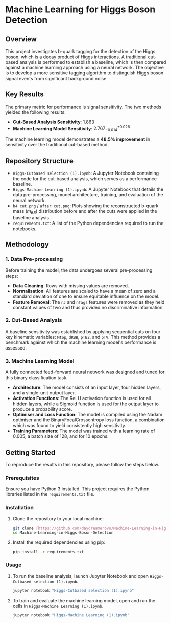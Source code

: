 # Machine Learning for Higgs Boson Detection

## Overview

This project investigates b-quark tagging for the detection of the Higgs boson, which is a decay product of Higgs interactions. A traditional cut-based analysis is performed to establish a baseline, which is then compared against a machine learning approach using a neural network. The objective is to develop a more sensitive tagging algorithm to distinguish Higgs boson signal events from significant background noise.

## Key Results

The primary metric for performance is signal sensitivity. The two methods yielded the following results:

-   **Cut-Based Analysis Sensitivity**: 1.863
-   **Machine Learning Model Sensitivity**: $2.767_{-0.014}^{+0.026}$

The machine learning model demonstrates a **48.5% improvement** in sensitivity over the traditional cut-based method.

## Repository Structure

-   `Higgs-Cutbased selection (1).ipynb`: A Jupyter Notebook containing the code for the cut-based analysis, which serves as a performance baseline.
-   `Higgs-Machine Learning (1).ipynb`: A Jupyter Notebook that details the data pre-processing, model architecture, training, and evaluation of the neural network.
-   `b4 cut.png` / `after cut.png`: Plots showing the reconstructed b-quark mass ($m_{BB}$) distribution before and after the cuts were applied in the baseline analysis.
-   `requirements.txt`: A list of the Python dependencies required to run the notebooks.

## Methodology

### 1. Data Pre-processing

Before training the model, the data undergoes several pre-processing steps:
-   **Data Cleaning**: Rows with missing values are removed.
-   **Normalisation**: All features are scaled to have a mean of zero and a standard deviation of one to ensure equitable influence on the model.
-   **Feature Removal**: The `nJ` and `nTags` features were removed as they held constant values of two and thus provided no discriminative information.

### 2. Cut-Based Analysis

A baseline sensitivity was established by applying sequential cuts on four key kinematic variables: `Mtop`, `dRBB`, `pTB2`, and `pTV`. This method provides a benchmark against which the machine learning model's performance is assessed.

### 3. Machine Learning Model

A fully connected feed-forward neural network was designed and tuned for this binary classification task.
-   **Architecture**: The model consists of an input layer, four hidden layers, and a single-unit output layer.
-   **Activation Functions**: The ReLU activation function is used for all hidden layers, while a Sigmoid function is used for the output layer to produce a probability score.
-   **Optimiser and Loss Function**: The model is compiled using the Nadam optimiser and the BinaryFocalCrossentropy loss function, a combination which was found to yield consistently high sensitivity.
-   **Training Parameters**: The model was trained with a learning rate of 0.005, a batch size of 128, and for 10 epochs.

## Getting Started

To reproduce the results in this repository, please follow the steps below.

### Prerequisites

Ensure you have Python 3 installed. This project requires the Python libraries listed in the `requirements.txt` file.

### Installation

1.  Clone the repository to your local machine:
    ```bash
    git clone [https://github.com/daydreamerovo/Machine-Learning-in-Higgs-Boson-Detection.git](https://github.com/daydreamerovo/Machine-Learning-in-Higgs-Boson-Detection.git)
    cd Machine-Learning-in-Higgs-Boson-Detection
    ```

2.  Install the required dependencies using pip:
    ```bash
    pip install -r requirements.txt
    ```

### Usage

1.  To run the baseline analysis, launch Jupyter Notebook and open `Higgs-Cutbased selection (1).ipynb`.
    ```bash
    jupyter notebook "Higgs-Cutbased selection (1).ipynb"
    ```
2.  To train and evaluate the machine learning model, open and run the cells in `Higgs-Machine Learning (1).ipynb`.
    ```bash
    jupyter notebook "Higgs-Machine Learning (1).ipynb"
    ```
